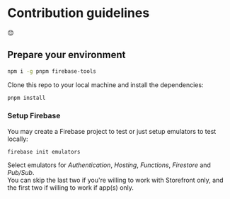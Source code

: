# Contribution guidelines

:blush:

## Prepare your environment

```bash
npm i -g pnpm firebase-tools
```

Clone this repo to your local machine and install the dependencies:

```bash
pnpm install
```

### Setup Firebase

You may create a Firebase project to test or just setup emulators to test locally:

```
firebase init emulators
```

Select emulators for _Authentication_, _Hosting_, _Functions_, _Firestore_ and _Pub/Sub_.  
You can skip the last two if you're willing to work with Storefront only, and the first two if willing to work if app(s) only.

